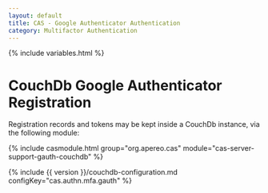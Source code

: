 ```yaml
---
layout: default
title: CAS - Google Authenticator Authentication
category: Multifactor Authentication
---
```


{% include variables.html %}

# CouchDb Google Authenticator Registration

Registration records and tokens may be kept inside a CouchDb instance, via the following module:

{% include casmodule.html group="org.apereo.cas" module="cas-server-support-gauth-couchdb" %}

{% include {{ version }}/couchdb-configuration.md configKey="cas.authn.mfa.gauth" %}
